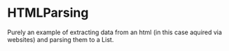 # HTMLParsing

Purely an example of extracting data from an html (in this case aquired via websites) and parsing them to a List<str>.
